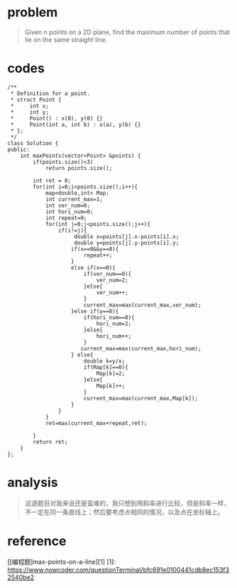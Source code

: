 # problem
>Given n points on a 2D plane, find the maximum number of points that lie on the same straight line.
# codes
```
/**
 * Definition for a point.
 * struct Point {
 *     int x;
 *     int y;
 *     Point() : x(0), y(0) {}
 *     Point(int a, int b) : x(a), y(b) {}
 * };
 */
class Solution {
public:
    int maxPoints(vector<Point> &points) {
        if(points.size()<3)
            return points.size();

        int ret = 0;
        for(int i=0;i<points.size();i++){
            map<double,int> Map;
            int current_max=1;
            int ver_num=0;
            int hori_num=0;
            int repeat=0;
            for(int j=0;j<points.size();j++){
                if(i!=j){
                     double x=points[j].x-points[i].x;
                     double y=points[j].y-points[i].y;   
                    if(x==0&&y==0){
                        repeat++;
                    }
                    else if(x==0){
                        if(ver_num==0){
                            ver_num=2;
                        }else{
                            ver_num++;
                        }
                        current_max=max(current_max,ver_num); 
                    }else if(y==0){
                        if(hori_num==0){
                            hori_num=2; 
                        }else{
                            hori_num++;
                        }
                       current_max=max(current_max,hori_num); 
                    } else{
                        double k=y/x;
                        if(Map[k]==0){
                            Map[k]=2;
                        }else{
                            Map[k]++;
                        }
                        current_max=max(current_max,Map[k]); 
                    }
                }
            }
            ret=max(current_max+repeat,ret);
            
        }
        return ret;
    }
};

```

# analysis
>这道题目对我来说还是蛮难的，我只想到用斜率进行比较，但是斜率一样，不一定在同一条直线上；然后要考虑点相同的情况，以及点在坐标轴上。
# reference
[[编程题]max-points-on-a-line][1]
[1]: https://www.nowcoder.com/questionTerminal/bfc691e0100441cdb8ec153f32540be2